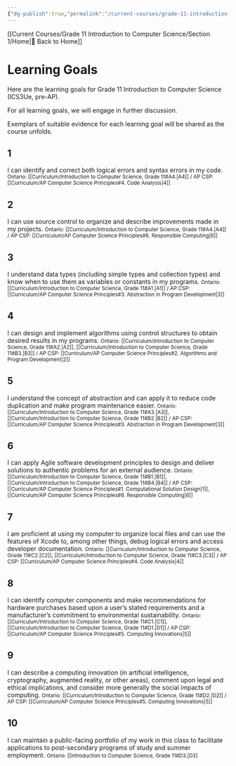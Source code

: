 ```yaml
---
{"dg-publish":true,"permalink":"/current-courses/grade-11-introduction-to-computer-science/section-1/learning-goals/","dgHomeLink":false}
---
```


[[Current Courses/Grade 11 Introduction to Computer Science/Section 1/Home|🏡 Back to Home]]

<div class="transclusion internal-embed is-loaded"><div class="markdown-embed">




# Learning Goals
Here are the learning goals for Grade 11 Introduction to Computer Science (ICS3Ue, pre-AP).

For all learning goals, we will engage in further discussion.

Exemplars of suitable evidence for each learning goal will be shared as the course unfolds.

## 1

I can identify and correct both logical errors and syntax errors in my code.
<small>Ontario: [[Curriculum/Introduction to Computer Science, Grade 11#A4.|A4]] / AP CSP: [[Curriculum/AP Computer Science Principles#4. Code Analysis|4]]</small>

## 2

I can use source control to organize and describe improvements made in my projects.
<small>Ontario: [[Curriculum/Introduction to Computer Science, Grade 11#A4.|A4]] / AP CSP: [[Curriculum/AP Computer Science Principles#6. Responsible Computing|6]]</small>

## 3

I understand data types (including simple types and collection types) and know when to use them as variables or constants in my programs.
<small>Ontario: [[Curriculum/Introduction to Computer Science, Grade 11#A1.|A1]] / AP CSP: [[Curriculum/AP Computer Science Principles#3. Abstraction in Program Development|3]]</small>

## 4

I can design and implement algorithms using control structures to obtain desired results in my programs.
<small>Ontario: [[Curriculum/Introduction to Computer Science, Grade 11#A2.|A2]], [[Curriculum/Introduction to Computer Science, Grade 11#B3.|B3]] / AP CSP: [[Curriculum/AP Computer Science Principles#2. Algorithms and Program Development|2]]</small>

## 5

I understand the concept of abstraction and can apply it to reduce code duplication and make program maintenance easier.
<small>Ontario: [[Curriculum/Introduction to Computer Science, Grade 11#A3.|A3]], [[Curriculum/Introduction to Computer Science, Grade 11#B2.|B2]] / AP CSP: [[Curriculum/AP Computer Science Principles#3. Abstraction in Program Development|3]]</small>

## 6

I can apply Agile software development principles to design and deliver solutions to authentic problems for an external audience.
<small>Ontario: [[Curriculum/Introduction to Computer Science, Grade 11#B1.|B1]], [[Curriculum/Introduction to Computer Science, Grade 11#B4.|B4]] / AP CSP: [[Curriculum/AP Computer Science Principles#1. Computational Solution Design|1]], [[Curriculum/AP Computer Science Principles#6. Responsible Computing|6]]</small>

## 7

I am proficient at using my computer to organize local files and can use the features of Xcode to, among other things, debug logical errors and access developer documentation.
<small>Ontario: [[Curriculum/Introduction to Computer Science, Grade 11#C2.|C2]],  [[Curriculum/Introduction to Computer Science, Grade 11#C3.|C3]] / AP CSP: [[Curriculum/AP Computer Science Principles#4. Code Analysis|4]]</small>

## 8

I can identify computer components and make recommendations for hardware purchases based upon a user’s stated requirements and a manufacturer’s commitment to environmental sustainability.
<small>Ontario: [[Curriculum/Introduction to Computer Science, Grade 11#C1.|C1]], [[Curriculum/Introduction to Computer Science, Grade 11#D1.|D1]] / AP CSP: [[Curriculum/AP Computer Science Principles#5. Computing Innovations|5]]</small>

## 9

I can describe a computing innovation (in artificial intelligence, cryptography, augmented reality, or other areas), comment upon legal and ethical implications, and consider more generally the social impacts of computing.
<small>Ontario: [[Curriculum/Introduction to Computer Science, Grade 11#D2.|D2]] / AP CSP: [[Curriculum/AP Computer Science Principles#5. Computing Innovations|5]]</small>

## 10

I can maintain a public-facing portfolio of my work in this class to facilitate applications to post-secondary programs of study and summer employment.
<small>Ontario: [[Introduction to Computer Science, Grade 11#D3.|D3]</small>



</div></div>
